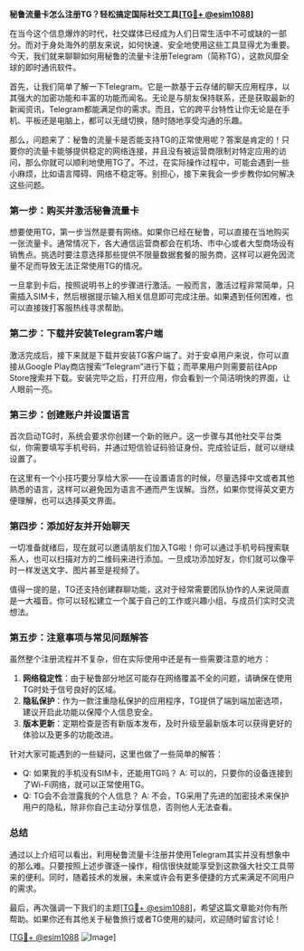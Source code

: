 **秘鲁流量卡怎么注册TG？轻松搞定国际社交工具[[TG💪+ @esim1088](https://t.me/s/esim1088)]**

在当今这个信息爆炸的时代，社交媒体已经成为人们日常生活中不可或缺的一部分。而对于身处海外的朋友来说，如何快速、安全地使用这些工具显得尤为重要。今天，我们就来聊聊如何用秘鲁的流量卡注册Telegram（简称TG），这款风靡全球的即时通讯软件。

首先，让我们简单了解一下Telegram。它是一款基于云存储的聊天应用程序，以其强大的加密功能和丰富的功能而闻名。无论是与朋友保持联系，还是获取最新的新闻资讯，Telegram都能满足你的需求。而且，它的跨平台特性让你无论是在手机、平板还是电脑上，都可以无缝切换，随时随地享受沟通的乐趣。

那么，问题来了：秘鲁的流量卡是否能支持TG的正常使用呢？答案是肯定的！只要你的流量卡能够提供稳定的网络连接，并且没有被运营商限制对特定应用的访问，那么你就可以顺利地使用TG了。不过，在实际操作过程中，可能会遇到一些小麻烦，比如语言障碍、网络不稳定等。别担心，接下来我会一步步教你如何解决这些问题。

### 第一步：购买并激活秘鲁流量卡

想要使用TG，第一步当然是要有网络。如果你已经在秘鲁，可以直接在当地购买一张流量卡。通常情况下，各大通信运营商都会在机场、市中心或者大型商场设有销售点。挑选时要注意选择那些提供不限量数据套餐的服务商，这样可以避免因流量不足而导致无法正常使用TG的情况。

一旦拿到卡后，按照说明书上的步骤进行激活。一般而言，激活过程非常简单，只需插入SIM卡，然后根据提示输入相关信息即可完成注册。如果遇到任何困难，也可以直接拨打客服热线寻求帮助。

### 第二步：下载并安装Telegram客户端

激活完成后，接下来就是下载并安装TG客户端了。对于安卓用户来说，你可以直接从Google Play商店搜索“Telegram”进行下载；而苹果用户则需要前往App Store搜索并下载。安装完毕之后，打开应用，你会看到一个简洁明快的界面，让人眼前一亮。

### 第三步：创建账户并设置语言

首次启动TG时，系统会要求你创建一个新的账户。这一步骤与其他社交平台类似，你需要填写手机号码，并通过短信验证码验证身份。完成验证后，就可以继续设置了。

在这里有一个小技巧要分享给大家——在设置语言的时候，尽量选择中文或者其他熟悉的语言，这样可以避免因为语言不通而产生误解。当然，如果你觉得英文更方便理解，也可以选择英文界面。

### 第四步：添加好友并开始聊天

一切准备就绪后，现在就可以邀请朋友们加入TG啦！你可以通过手机号码搜索联系人，也可以扫描对方的二维码来进行添加。一旦成功添加好友，你们就可以像平时一样发送文字、图片甚至是视频了。

值得一提的是，TG还支持创建群聊功能，这对于经常需要团队协作的人来说简直是一大福音。你可以轻松建立一个属于自己的工作或兴趣小组，与成员们实时交流想法。

### 第五步：注意事项与常见问题解答

虽然整个注册流程并不复杂，但在实际使用中还是有一些需要注意的地方：

1. **网络稳定性**：由于秘鲁部分地区可能存在网络覆盖不全的问题，请确保在使用TG时处于信号良好的区域。
2. **隐私保护**：作为一款注重隐私保护的应用程序，TG提供了端到端加密选项，建议开启此功能以保障个人信息安全。
3. **版本更新**：定期检查是否有新版本发布，及时升级至最新版本可以获得更好的体验以及更多的功能改进。

针对大家可能遇到的一些疑问，这里也做了一些简单的解答：
- Q: 如果我的手机没有SIM卡，还能用TG吗？
   A: 可以的，只要你的设备连接到了Wi-Fi网络，就可以正常使用TG。
- Q: TG会不会泄露我的个人信息？
   A: 不会，TG采用了先进的加密技术来保护用户的隐私，除非你自己主动分享信息，否则他人无法查看。

### 总结

通过以上介绍可以看出，利用秘鲁流量卡注册并使用Telegram其实并没有想象中的那么难。只要按照上述步骤逐一操作，相信很快就能享受到这款强大社交工具带来的便利。同时，随着技术的发展，未来或许会有更多便捷的方式来满足不同用户的需求。

最后，再次强调一下我们的主题[[TG💪+ @esim1088](https://t.me/s/esim1088)]，希望这篇文章能对你有所帮助。如果你还有其他关于秘鲁旅行或者TG使用的疑问，欢迎随时留言讨论！

[[TG💪+ @esim1088](https://t.me/s/esim1088) ![Image](https://i.postimg.cc/4NQfJmqS/Snipaste-2025-05-13-00-14-12.png)]